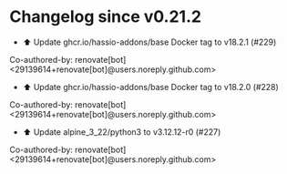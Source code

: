 # Changelog since v0.21.2
- ⬆️ Update ghcr.io/hassio-addons/base Docker tag to v18.2.1 (#229)

Co-authored-by: renovate[bot] <29139614+renovate[bot]@users.noreply.github.com> 
- ⬆️ Update ghcr.io/hassio-addons/base Docker tag to v18.2.0 (#228)

Co-authored-by: renovate[bot] <29139614+renovate[bot]@users.noreply.github.com> 
- ⬆️ Update alpine_3_22/python3 to v3.12.12-r0 (#227)

Co-authored-by: renovate[bot] <29139614+renovate[bot]@users.noreply.github.com> 
